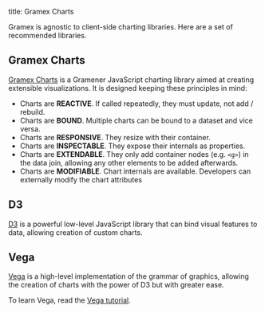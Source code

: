 title: Gramex Charts

Gramex is agnostic to client-side charting libraries. Here are a set of
recommended libraries.

## Gramex Charts

[Gramex Charts](https://learn.gramener.com/gc) is a Gramener JavaScript charting
library aimed at creating extensible visualizations. It is designed keeping these principles in mind:

- Charts are **REACTIVE**. If called repeatedly, they must update, not add / rebuild.
- Charts are **BOUND**. Multiple charts can be bound to a dataset and vice versa.
- Charts are **RESPONSIVE**. They resize with their container.
- Charts are **INSPECTABLE**. They expose their internals as properties.
- Charts are **EXTENDABLE**. They only add container nodes (e.g. `<g>`) in the data join, allowing any other elements to be added afterwards.
- Charts are **MODIFIABLE**. Chart internals are available. Developers can externally modify the chart attributes

## D3

[D3](https://d3js.org/) is a powerful low-level JavaScript library that can bind
visual features to data, allowing creation of custom charts.

## Vega

[Vega](http://vega.github.io/vega/) is a high-level implementation of the grammar
of graphics, allowing the creation of charts with the power of D3 but with
greater ease.

To learn Vega, read the [Vega tutorial](http://gramener.github.io/vegatutorial/).

